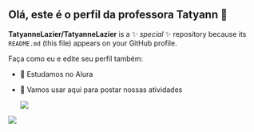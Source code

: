 ## Olá, este é o perfil da professora Tatyann 👋


**TatyanneLazier/TatyanneLazier** is a ✨ _special_ ✨ repository because its `README.md` (this file) appears on your GitHub profile.

Faça como eu e edite seu perfil também:

- 🔭 Estudamos no Alura 
- 🌱 Vamos usar aqui para postar nossas atividades

  ![](https://media1.tenor.com/m/uz2nUuZmx1EAAAAC/spongebob-patrick.gif)
  
  

![](https://tenor.com/pt-BR/view/spongebob-patrick-dancing-ballet-gif-8690542#:~:text=Spongebob%20Patrick%20GIF-,%E2%97%8F%20GIF%20SD,-%E2%97%8F%20GIF%20HD)
<!--
-->
